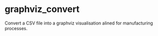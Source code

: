 # graphviz_convert
Convert a CSV file into a graphviz visualisation alined for manufacturing processes.
